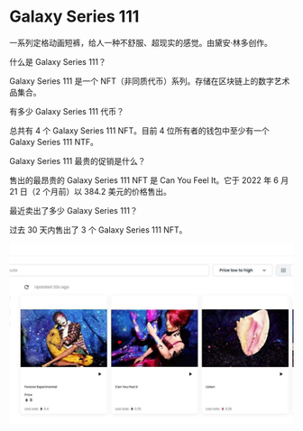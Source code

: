 # Galaxy Series 111

一系列定格动画短裤，给人一种不舒服、超现实的感觉。由黛安·林多创作。

什么是 Galaxy Series 111？

Galaxy Series 111 是一个 NFT（非同质代币）系列。存储在区块链上的数字艺术品集合。

有多少 Galaxy Series 111 代币？

总共有 4 个 Galaxy Series 111 NFT。目前 4 位所有者的钱包中至少有一个 Galaxy Series 111 NTF。

Galaxy Series 111 最贵的促销是什么？

售出的最昂贵的 Galaxy Series 111 NFT 是 Can You Feel It。它于 2022 年 6 月 21 日（2 个月前）以 384.2 美元的价格售出。

最近卖出了多少 Galaxy Series 111？

过去 30 天内售出了 3 个 Galaxy Series 111 NFT。

![nft](ec33fe6a-77b5-453d-90da-d7a9f45426dc_.jpg)
